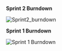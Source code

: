 <b>Sprint 2 Burndown</b>

![Sprint2_burndown](https://user-images.githubusercontent.com/72990467/145403858-71e41d09-aeb3-4e99-84bf-18ea15572616.jpg)

<b>Sprint 1 Burndown</b>

![Sprint 1 Burndown](https://user-images.githubusercontent.com/72990467/145381276-fcc98dde-68e5-42f0-bcf1-71d57392ea7f.jpg)
